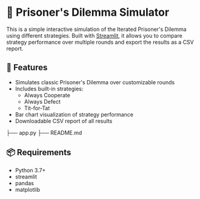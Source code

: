 # 🎲 Prisoner's Dilemma Simulator

This is a simple interactive simulation of the Iterated Prisoner's Dilemma using different strategies. Built with [Streamlit](https://streamlit.io), it allows you to compare strategy performance over multiple rounds and export the results as a CSV report.

## 🚀 Features

- Simulates classic Prisoner's Dilemma over customizable rounds
- Includes built-in strategies:
  - Always Cooperate
  - Always Defect
  - Tit-for-Tat
- Bar chart visualization of strategy performance
- Downloadable CSV report of all results


├── app.py
├── README.md

## 📦 Requirements

- Python 3.7+
- streamlit
- pandas
- matplotlib
